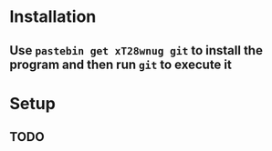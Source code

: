 # Installation

## Use ```pastebin get xT28wnug git``` to install the program and then run ```git``` to execute it


# Setup
## TODO